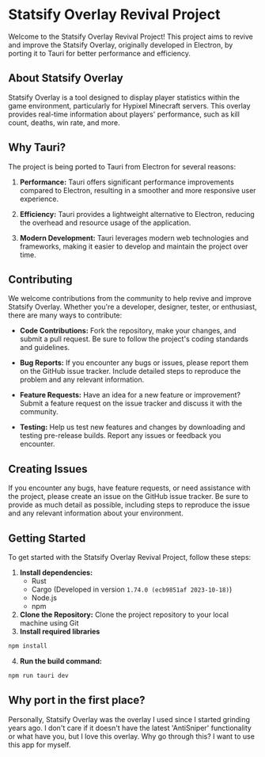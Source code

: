 # Statsify Overlay Revival Project

Welcome to the Statsify Overlay Revival Project! This project aims to revive and improve the Statsify Overlay, originally developed in Electron, by porting it to Tauri for better performance and efficiency.

## About Statsify Overlay

Statsify Overlay is a tool designed to display player statistics within the game environment, particularly for Hypixel Minecraft servers. This overlay provides real-time information about players' performance, such as kill count, deaths, win rate, and more.

## Why Tauri?

The project is being ported to Tauri from Electron for several reasons:

1. **Performance:** Tauri offers significant performance improvements compared to Electron, resulting in a smoother and more responsive user experience.

2. **Efficiency:** Tauri provides a lightweight alternative to Electron, reducing the overhead and resource usage of the application.

3. **Modern Development:** Tauri leverages modern web technologies and frameworks, making it easier to develop and maintain the project over time.

## Contributing

We welcome contributions from the community to help revive and improve Statsify Overlay. Whether you're a developer, designer, tester, or enthusiast, there are many ways to contribute:

- **Code Contributions:** Fork the repository, make your changes, and submit a pull request. Be sure to follow the project's coding standards and guidelines.

- **Bug Reports:** If you encounter any bugs or issues, please report them on the GitHub issue tracker. Include detailed steps to reproduce the problem and any relevant information.

- **Feature Requests:** Have an idea for a new feature or improvement? Submit a feature request on the issue tracker and discuss it with the community.

- **Testing:** Help us test new features and changes by downloading and testing pre-release builds. Report any issues or feedback you encounter.

## Creating Issues

If you encounter any bugs, have feature requests, or need assistance with the project, please create an issue on the GitHub issue tracker. Be sure to provide as much detail as possible, including steps to reproduce the issue and any relevant information about your environment.

## Getting Started

To get started with the Statsify Overlay Revival Project, follow these steps:
1. **Install dependencies:**
    - Rust
    - Cargo (Developed in version `1.74.0 (ecb9851af 2023-10-18)`)
    - Node.js
    - npm
2. **Clone the Repository:** Clone the project repository to your local machine using Git
3. **Install required libraries**
```bash
npm install
```
4. **Run the build command:**
```bash
npm run tauri dev
```

## Why port in the first place?
Personally, Statsify Overlay was the overlay I used since I started grinding years ago. I don't care if it doesn't have the latest 'AntiSniper' functionality or what have you, but I love this overlay. Why go through this? I want to use this app for myself. 
